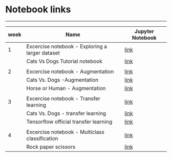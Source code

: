 # Notebook links

________

| week | Name                                            | Jupyter Notebook                                                                                                                                                                                                                                                                          |
| ---- | ----------------------------------------------- | ----------------------------------------------------------------------------------------------------------------------------------------------------------------------------------------------------------------------------------------------------------------------------------------- |
| 1    | Excercise notebook - Exploring a larger dataset | [link](https://nbviewer.jupyter.org/github/veb-101/Tensorflow-Specialization/blob/master/Tensorflow%20in%20Practice%20specialization/Course%202%20-%20Convolutional%20Neural%20Networks%20in%20TensorFlow/week%201%20-%20Exploring%20a%20Larger%20Dataset/Exercise_Question.ipynb)        |
|      | Cats Vs Dogs Tutorial notebook                  | [link](https://nbviewer.jupyter.org/github/veb-101/Tensorflow-Specialization/blob/master/Tensorflow%20in%20Practice%20specialization/Course%202%20-%20Convolutional%20Neural%20Networks%20in%20TensorFlow/week%201%20-%20Exploring%20a%20Larger%20Dataset/Week_1_1_Cats%26Dogs_tut.ipynb) |
|      |                                                 |                                                                                                                                                                                                                                                                                           |
| 2    | Excercise notebook - Augmentation               | [link](https://nbviewer.jupyter.org/github/veb-101/Tensorflow-Specialization/blob/master/Tensorflow%20in%20Practice%20specialization/Course%202%20-%20Convolutional%20Neural%20Networks%20in%20TensorFlow/week%202%20-%20Augmentation/Exercise_Question.ipynb)                            |
|      | Cats Vs. Dogs -Augmentation                     | [link](https://nbviewer.jupyter.org/github/veb-101/Tensorflow-Specialization/blob/master/Tensorflow%20in%20Practice%20specialization/Course%202%20-%20Convolutional%20Neural%20Networks%20in%20TensorFlow/week%202%20-%20Augmentation/Week_2_1_Cats_v_Dogs_Augmentation.ipynb)            |
|      | Horse or Human - Augmentation                   | [link](https://nbviewer.jupyter.org/github/veb-101/Tensorflow-Specialization/blob/master/Tensorflow%20in%20Practice%20specialization/Course%202%20-%20Convolutional%20Neural%20Networks%20in%20TensorFlow/week%202%20-%20Augmentation/Week_2_2_Horse_or_Human_WithAug.ipynb)              |
|      |                                                 |                                                                                                                                                                                                                                                                                           |
| 3    | Excercise notebook - Transfer learning          | [link](https://nbviewer.jupyter.org/github/veb-101/Tensorflow-Specialization/blob/master/Tensorflow%20in%20Practice%20specialization/Course%202%20-%20Convolutional%20Neural%20Networks%20in%20TensorFlow/week%203%20-%20Transfer%20Learning/Exercise_Question.ipynb)                     |
|      | Cats Vs. Dogs - transfer learning               | [link](https://nbviewer.jupyter.org/github/veb-101/Tensorflow-Specialization/blob/master/Tensorflow%20in%20Practice%20specialization/Course%202%20-%20Convolutional%20Neural%20Networks%20in%20TensorFlow/week%203%20-%20Transfer%20Learning/week_3_1_Transfer_Learning.ipynb)            |
|      | Tensorflow official transfer learning           | [link](https://nbviewer.jupyter.org/github/veb-101/Tensorflow-Specialization/blob/master/Tensorflow%20in%20Practice%20specialization/Course%202%20-%20Convolutional%20Neural%20Networks%20in%20TensorFlow/week%203%20-%20Transfer%20Learning/week_3_2_transfer_learning.ipynb)            |
|      |                                                 |                                                                                                                                                                                                                                                                                           |
| 4    | Excercise notebook - Multiclass classification  | [link](https://nbviewer.jupyter.org/github/veb-101/Tensorflow-Specialization/blob/master/Tensorflow%20in%20Practice%20specialization/Course%202%20-%20Convolutional%20Neural%20Networks%20in%20TensorFlow/week%204%20-%20Multiclass%20Classifications/)                                   |
|      | Rock paper scissors                             | [link](https://nbviewer.jupyter.org/github/veb-101/Tensorflow-Specialization/blob/master/Tensorflow%20in%20Practice%20specialization/Course%202%20-%20Convolutional%20Neural%20Networks%20in%20TensorFlow/week%204%20-%20Multiclass%20Classifications/week4_1_rock_paper_scissors.ipynb)  |
